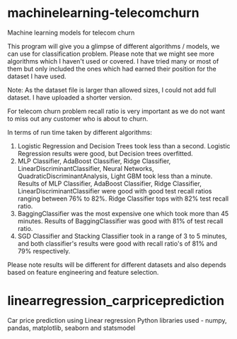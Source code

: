 # machinelearning-telecomchurn
Machine learning models for telecom churn

This program will give you a glimpse of different algorithms / models, we can use for classification problem. Please note that we might see more algorithms which I haven't used or covered.  I have tried many or most of them but only included the ones which had earned their position for the dataset I have used.

Note: As the dataset file is larger than allowed sizes, I could not add full dataset.  I have uploaded a shorter version.

For telecom churn problem recall ratio is very important as we do not want to miss out any customer who is about to churn.

In terms of run time taken by different algorithms:
1. Logistic Regression and Decision Trees took less than a second.  Logistic Regression results were good, but Decision trees overfitted.
2. MLP Classifier, AdaBoost Classifier, Ridge Classifier, LinearDiscriminantClassifier, Neural Networks, QuadraticDiscriminantAnalysis, Light GBM took less than a minute.  Results of MLP Classifier, AdaBoost Classifier, Ridge Classifier, LinearDiscriminantClassifier were good with good test recall ratios ranging between 76% to 82%.  Ridge Classifier tops with 82% test recall ratio.
3. BaggingClassifier was the most expensive one which took more than 45 minutes. Results of BaggingClassifier was good with 81% of test recall ratio.
4. SGD Classifier and Stacking Classifier took in a range of 3 to 5 minutes, and both classifier's results were good with recall ratio's of 81% and 79% respectively.

Please note results will be different for different datasets and also depends based on feature engineering and feature selection.

# linearregression_carpriceprediction
Car price prediction using Linear regression
Python libraries used - numpy, pandas, matplotlib, seaborn and statsmodel
